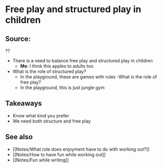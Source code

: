 # Free play and structured play in children

## Source:
??

- There is a need to balance free play and structured play in children
	- **Me**: I think this apples to adults too
- What is the role of structured play?
	- In the playground, these are games with rules
-What is the role of free play?
	- In the playground, this is just jungle gym 

## Takeaways
- Know what kind you prefer
- We need both structure and free play

## See also
- [[Notes/What role does enjoyment have to do with working out?]]
- [[Notes/How to have fun while working out]]
- [[Notes/Fun while writing]]